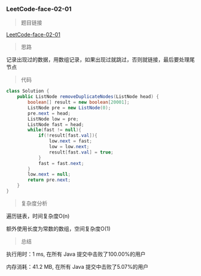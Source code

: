 ### LeetCode-face-02-01

> 题目链接

[LeetCode-face-02-01](https://leetcode-cn.com/problems/remove-duplicate-node-lcci/)

> 思路

记录出现过的数据，用数组记录，如果出现过就跳过，否则就链接，最后要处理尾节点

> 代码

```java
class Solution {
    public ListNode removeDuplicateNodes(ListNode head) {
        boolean[] result = new boolean[20001];
        ListNode pre = new ListNode(0);
        pre.next = head;
        ListNode low = pre;
        ListNode fast = head;
        while(fast != null){
            if(!result[fast.val]){
                low.next = fast;
                low = low.next;
                result[fast.val] = true;
            }
            fast = fast.next;
        }
        low.next = null;
        return pre.next;
    }
}
```

> 复杂度分析

遍历链表，时间复杂度O(n)

额外使用长度为常数的数组，空间复杂度O(1)

> 总结

执行用时：1 ms, 在所有 Java 提交中击败了100.00%的用户

内存消耗：41.2 MB, 在所有 Java 提交中击败了5.07%的用户
